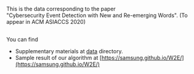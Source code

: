 This is the data corresponding to the paper    
"Cybersecurity Event Detection with New and Re-emerging Words". (To appear in ACM ASIACCS 2020)
## 
You can find  
- Supplementary materials at [data](data) directory.  
- Sample result of our algorithm at [https://samsung.github.io/W2E/](https://samsung.github.io/W2E/)
